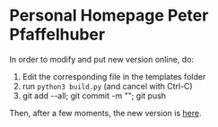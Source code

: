 # Personal Homepage Peter Pfaffelhuber

In order to modify and put new version online, do:

1. Edit the corresponding file in the templates folder
2. run `python3 build.py` (and cancel with Ctrl-C)
3. git add --all; git commit -m ""; git push

Then, after a few moments, the new version is [here](https://pfaffelh.github.io/hp/).
